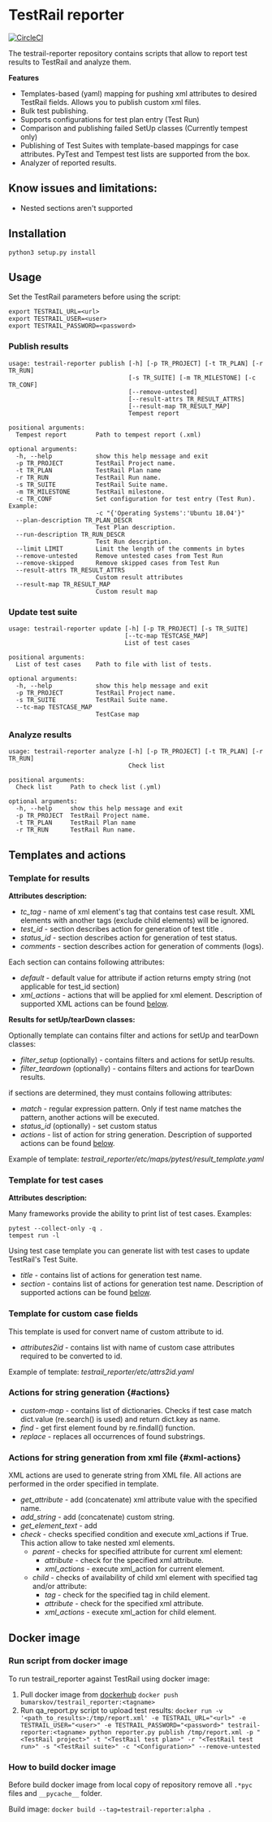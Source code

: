 # TestRail reporter
[![CircleCI](https://circleci.com/gh/ibumarskov/testrail-reporter/tree/master.svg?style=svg)](https://circleci.com/gh/ibumarskov/testrail-reporter/?branch=master)

The testrail-reporter repository contains scripts that allow to report test results to TestRail and analyze them.

**Features**
- Templates-based (yaml) mapping for pushing xml attributes to desired TestRail fields. Allows you to publish custom xml files.
- Bulk test publishing.
- Supports configurations for test plan entry (Test Run)
- Comparison and publishing failed SetUp classes (Currently tempest only)
- Publishing of Test Suites with template-based mappings for case attributes. PyTest and Tempest test lists are supported from the box.
- Analyzer of reported results.

## Know issues and limitations:
- Nested sections aren't supported

## Installation

    python3 setup.py install

## Usage
Set the TestRail parameters before using the script:

    export TESTRAIL_URL=<url>
    export TESTRAIL_USER=<user>
    export TESTRAIL_PASSWORD=<password>

### Publish results

    usage: testrail-reporter publish [-h] [-p TR_PROJECT] [-t TR_PLAN] [-r TR_RUN]
                                     [-s TR_SUITE] [-m TR_MILESTONE] [-c TR_CONF]
                                     [--remove-untested]
                                     [--result-attrs TR_RESULT_ATTRS]
                                     [--result-map TR_RESULT_MAP]
                                     Tempest report
    
    positional arguments:
      Tempest report        Path to tempest report (.xml)
    
    optional arguments:
      -h, --help            show this help message and exit
      -p TR_PROJECT         TestRail Project name.
      -t TR_PLAN            TestRail Plan name
      -r TR_RUN             TestRail Run name.
      -s TR_SUITE           TestRail Suite name.
      -m TR_MILESTONE       TestRail milestone.
      -c TR_CONF            Set configuration for test entry (Test Run). Example:
                            -c "{'Operating Systems':'Ubuntu 18.04'}"
      --plan-description TR_PLAN_DESCR
                            Test Plan description.
      --run-description TR_RUN_DESCR
                            Test Run description.
      --limit LIMIT         Limit the length of the comments in bytes
      --remove-untested     Remove untested cases from Test Run
      --remove-skipped      Remove skipped cases from Test Run
      --result-attrs TR_RESULT_ATTRS
                            Custom result attributes
      --result-map TR_RESULT_MAP
                            Custom result map

### Update test suite

    usage: testrail-reporter update [-h] [-p TR_PROJECT] [-s TR_SUITE]
                                    [--tc-map TESTCASE_MAP]
                                    List of test cases
    
    positional arguments:
      List of test cases    Path to file with list of tests.
    
    optional arguments:
      -h, --help            show this help message and exit
      -p TR_PROJECT         TestRail Project name.
      -s TR_SUITE           TestRail Suite name.
      --tc-map TESTCASE_MAP
                            TestCase map

### Analyze results

    usage: testrail-reporter analyze [-h] [-p TR_PROJECT] [-t TR_PLAN] [-r TR_RUN]
                                     Check list
    
    positional arguments:
      Check list     Path to check list (.yml)
    
    optional arguments:
      -h, --help     show this help message and exit
      -p TR_PROJECT  TestRail Project name.
      -t TR_PLAN     TestRail Plan name
      -r TR_RUN      TestRail Run name.

## Templates and actions

### Template for results

**Attributes description:**

- *tc_tag* - name of xml element's tag that contains test case result. XML elements with another tags (exclude child elements) will be ignored.
- *test_id* - section describes action for generation of test title .
- *status_id* - section describes action for generation of test status.
- *comments* - section describes action for generation of comments (logs).

Each section can contains following attributes:
- *default* - default value for attribute if action returns empty string (not applicable for test_id section)
- *xml_actions* - actions that will be applied for xml element. Description of supported XML actions can be found [below](#xml-actions). 

**Results for setUp/tearDown classes:**

Optionally template can contains filter and actions for setUp and tearDown classes:
- *filter_setup* (optionally) - contains filters and actions for setUp results.
- *filter_teardown* (optionally) - contains filters and actions for tearDown results.

if sections are determined, they must contains following attributes:
- *match* - regular expression pattern. Only if test name matches the pattern, another actions will be executed.
- *status_id* (optionally) - set custom status
- *actions* - list of action for string generation. Description of supported actions can be found [below](#actions).

Example of template: *testrail_reporter/etc/maps/pytest/result_template.yaml*

### Template for test cases 

**Attributes description:**

Many frameworks provide the ability to print list of test cases. Examples:
 
    pytest --collect-only -q .
    tempest run -l
 
 Using test case template you can generate list with test cases to update TestRail's Test Suite.
 - *title* - contains list of actions for generation test name. 
 - *section* - contains list of actions for generation test name. Description of supported actions can be found [below](#actions).

### Template for custom case fields

This template is used for convert name of custom attribute to id.

- *attributes2id* - contains list with name of custom case attributes required to be converted to id.

Example of template: *testrail_reporter/etc/attrs2id.yaml*

### Actions for string generation {#actions}

- *custom-map* - contains list of dictionaries. Checks if test case match dict.value (re.search() is used) and return dict.key as name.
- *find* - get first element found by re.findall() function.
- *replace* - replaces all occurrences of found substrings.

### Actions for string generation from xml file {#xml-actions}

XML actions are used to generate string from XML file. All actions are performed in the order specified in template.

- *get_attribute* - add (concatenate) xml attribute value with the specified name.
- *add_string* - add (concatenate) custom string.
- *get_element_text* - add
- *check* - checks specified condition and execute xml_actions if True. This action allow to take nested xml elements.
    - *parent* - checks for specified attribute for current xml element:
        - *attribute* - сheck for the specified xml attribute.
        - *xml_actions* - execute xml_action for current element.
    - *child* - checks of availability of child xml element with specified tag and/or attribute:
        - *tag* - сheck for the specified tag in child element.
        - *attribute* - сheck for the specified xml attribute.
        - *xml_actions* - execute xml_action for child element.

## Docker image

### Run script from docker image
To run testrail_reporter against TestRail using docker image:
1. Pull docker image from [dockerhub](https://hub.docker.com/r/bumarskov/testrail_reporter)
`docker push bumarskov/testrail_reporter:<tagname>`
2. Run qa_report.py script to upload test results:
`docker run -v '<path_to_results>:/tmp/report.xml' -e TESTRAIL_URL="<url>" -e TESTRAIL_USER="<user>" -e TESTRAIL_PASSWORD="<password>" testrail-reporter:<tagname> python reporter.py publish /tmp/report.xml -p "<TestRail project>" -t "<TestRail test plan>" -r "<TestRail test run>" -s "<TestRail suite>" -c "<Configuration>" --remove-untested`

### How to build docker image
Before build docker image from local copy of repository remove all `.*pyc` files and `__pycache__` folder.

Build image:
`docker build --tag=testrail-reporter:alpha .`
